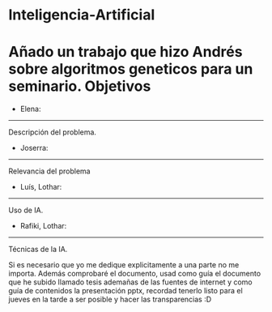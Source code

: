 # Inteligencia-Artificial
Añado un trabajo que hizo Andrés sobre algoritmos geneticos para un seminario.
Objetivos
=========
* Elena: 
--------
Descripción del problema.

* Joserra: 
----------
Relevancia del problema

* Luís, Lothar:
--------------
 Uso de IA.

* Rafiki, Lothar: 
----------------
Técnicas de la IA.

Si es necesario que yo me dedique explicitamente a una parte no me importa. Además comprobaré el documento, usad como guía el documento que he subido llamado tesis ademañas de las fuentes de internet y como guía de contenidos la presentación pptx, recordad tenerlo listo para el jueves en la tarde a ser posible y hacer las transparencias :D
